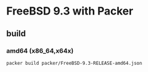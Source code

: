 # FreeBSD 9.3 with Packer

## build

### amd64 (x86\_64,x64x)

```sh
packer build packer/FreeBSD-9.3-RELEASE-amd64.json
```
